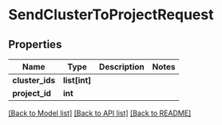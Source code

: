 # SendClusterToProjectRequest

## Properties
Name | Type | Description | Notes
------------ | ------------- | ------------- | -------------
**cluster_ids** | **list[int]** |  | 
**project_id** | **int** |  | 

[[Back to Model list]](../README.md#documentation-for-models) [[Back to API list]](../README.md#documentation-for-api-endpoints) [[Back to README]](../README.md)


